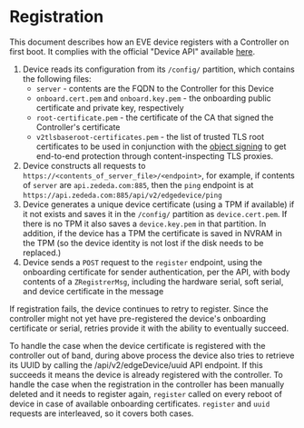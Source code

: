 # Registration

This document describes how an EVE device registers with a Controller on first boot. It complies with the official "Device API" available [here](../api/APIv2.md).

1. Device reads its configuration from its `/config/` partition, which contains the following files:
    * `server` - contents are the FQDN to the Controller for this Device
    * `onboard.cert.pem` and `onboard.key.pem` - the onboarding public certificate and private key, respectively
    * `root-certificate.pem` - the certificate of the CA that signed the Controller's certificate
    * `v2tlsbaseroot-certificates.pem` - the list of trusted TLS root certificates to be used in conjunction with the [object signing](../api/OBJECT-SIGNING.md) to get end-to-end protection through content-inspecting TLS proxies.
1. Device constructs all requests to `https://<contents_of_server_file>/<endpoint>`, for example, if contents of `server` are `api.zededa.com:885`, then the `ping` endpoint is at `https://api.zededa.com:885/api/v2/edgedevice/ping`
1. Device generates a unique device certificate (using a TPM if available) if it not exists and saves it in the `/config/` partition as `device.cert.pem`. If there is no TPM it also saves a `device.key.pem` in that partition. In addition, if the device has a TPM the certificate is saved in NVRAM in the TPM (so the device identity is not lost if the disk needs to be replaced.)
1. Device sends a `POST` request to the `register` endpoint, using the onboarding certificate for sender authentication, per the API, with body contents of a `ZRegistrerMsg`, including the hardware serial, soft serial, and device certificate in the message

If registration fails, the device continues to retry to register. Since the controller might not yet have pre-registered the device's onboarding certificate or serial, retries provide it with the ability to eventually succeed.

To handle the case when the device certificate is registered with the controller out of band, during above process the device also tries to retrieve its UUID by calling the /api/v2/edgeDevice/uuid API endpoint. If this succeeds it means the device is already registered with the controller.
To handle the case when the registration in the controller has been manually deleted and it needs to register again, `register` called on every reboot of device in case of available onboarding certificates.
`register` and `uuid` requests are interleaved, so it covers both cases.
